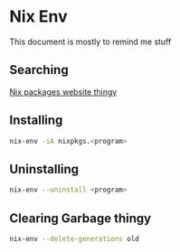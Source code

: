 # Nix Env
This document is mostly to remind me stuff

## Searching
[Nix packages website thingy](https://search.nixos.org/packages)

## Installing
```sh
nix-env -iA nixpkgs.<program>
```

## Uninstalling
```sh
nix-env --uninstall <program>
```

## Clearing Garbage thingy
```sh
nix-env --delete-generations old
```
